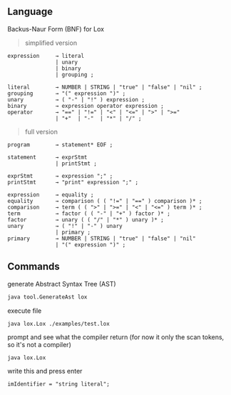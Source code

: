 
## Language

Backus-Naur Form (BNF) for Lox


> simplified version

```
expression     → literal
               | unary
               | binary
               | grouping ;

literal        → NUMBER | STRING | "true" | "false" | "nil" ;
grouping       → "(" expression ")" ;
unary          → ( "-" | "!" ) expression ;
binary         → expression operator expression ;
operator       → "==" | "!=" | "<" | "<=" | ">" | ">="
               | "+"  | "-"  | "*" | "/" ;
```

> full version

```
program        → statement* EOF ;

statement      → exprStmt
               | printStmt ;

exprStmt       → expression ";" ;
printStmt      → "print" expression ";" ;

expression     → equality ;
equality       → comparison ( ( "!=" | "==" ) comparison )* ;
comparison     → term ( ( ">" | ">=" | "<" | "<=" ) term )* ;
term           → factor ( ( "-" | "+" ) factor )* ;
factor         → unary ( ( "/" | "*" ) unary )* ;
unary          → ( "!" | "-" ) unary
               | primary ;
primary        → NUMBER | STRING | "true" | "false" | "nil"
               | "(" expression ")" ;
```
## Commands

generate Abstract Syntax Tree (AST)
```bash
java tool.GenerateAst lox
```

execute file
```bash
java lox.Lox ./examples/test.lox
```

prompt and see what the compiler return (for now it only the scan tokens, so it's not a compiler)
```
java lox.Lox
```

write this and press enter
```
imIdentifier = "string literal";
```